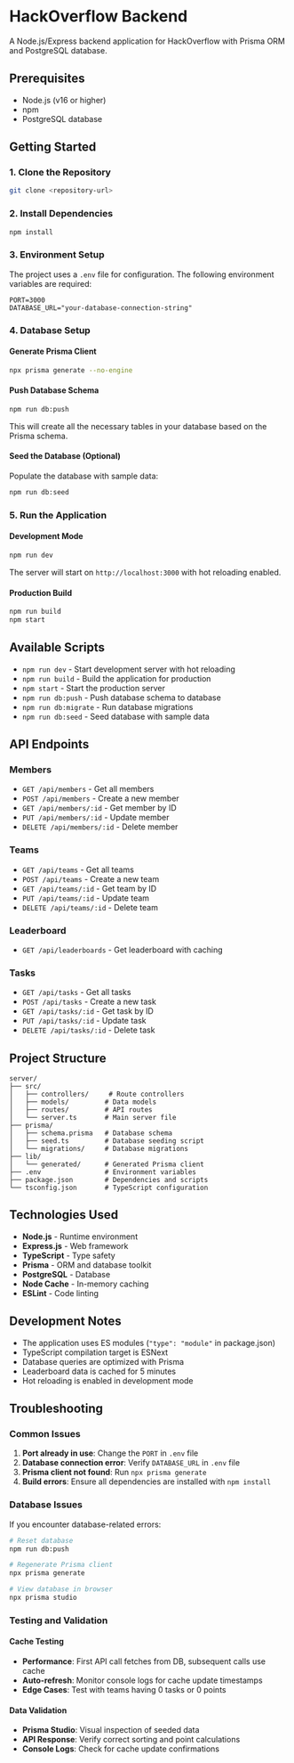 # HackOverflow Backend

A Node.js/Express backend application for HackOverflow with Prisma ORM and PostgreSQL database.

## Prerequisites

- Node.js (v16 or higher)
- npm
- PostgreSQL database

## Getting Started

### 1. Clone the Repository

```bash
git clone <repository-url>
```

### 2. Install Dependencies

```bash
npm install
```

### 3. Environment Setup

The project uses a `.env` file for configuration. The following environment variables are required:

```env
PORT=3000
DATABASE_URL="your-database-connection-string"
```

### 4. Database Setup

#### Generate Prisma Client

```bash
npx prisma generate --no-engine
```

#### Push Database Schema

```bash
npm run db:push
```

This will create all the necessary tables in your database based on the Prisma schema.

#### Seed the Database (Optional)

Populate the database with sample data:

```bash
npm run db:seed
```

### 5. Run the Application

#### Development Mode

```bash
npm run dev
```

The server will start on `http://localhost:3000` with hot reloading enabled.

#### Production Build

```bash
npm run build
npm start
```

## Available Scripts

- `npm run dev` - Start development server with hot reloading
- `npm run build` - Build the application for production
- `npm start` - Start the production server
- `npm run db:push` - Push database schema to database
- `npm run db:migrate` - Run database migrations
- `npm run db:seed` - Seed database with sample data

## API Endpoints

### Members
- `GET /api/members` - Get all members
- `POST /api/members` - Create a new member
- `GET /api/members/:id` - Get member by ID
- `PUT /api/members/:id` - Update member
- `DELETE /api/members/:id` - Delete member

### Teams
- `GET /api/teams` - Get all teams
- `POST /api/teams` - Create a new team
- `GET /api/teams/:id` - Get team by ID
- `PUT /api/teams/:id` - Update team
- `DELETE /api/teams/:id` - Delete team

### Leaderboard
- `GET /api/leaderboards` - Get leaderboard with caching

### Tasks
- `GET /api/tasks` - Get all tasks
- `POST /api/tasks` - Create a new task
- `GET /api/tasks/:id` - Get task by ID
- `PUT /api/tasks/:id` - Update task
- `DELETE /api/tasks/:id` - Delete task

## Project Structure

```
server/
├── src/
│   ├── controllers/     # Route controllers
│   ├── models/         # Data models
│   ├── routes/         # API routes
│   └── server.ts       # Main server file
├── prisma/
│   ├── schema.prisma   # Database schema
│   ├── seed.ts         # Database seeding script
│   └── migrations/     # Database migrations
├── lib/
│   └── generated/      # Generated Prisma client
├── .env                # Environment variables
├── package.json        # Dependencies and scripts
└── tsconfig.json       # TypeScript configuration
```

## Technologies Used

- **Node.js** - Runtime environment
- **Express.js** - Web framework
- **TypeScript** - Type safety
- **Prisma** - ORM and database toolkit
- **PostgreSQL** - Database
- **Node Cache** - In-memory caching
- **ESLint** - Code linting

## Development Notes

- The application uses ES modules (`"type": "module"` in package.json)
- TypeScript compilation target is ESNext
- Database queries are optimized with Prisma
- Leaderboard data is cached for 5 minutes
- Hot reloading is enabled in development mode

## Troubleshooting

### Common Issues

1. **Port already in use**: Change the `PORT` in `.env` file
2. **Database connection error**: Verify `DATABASE_URL` in `.env` file
3. **Prisma client not found**: Run `npx prisma generate`
4. **Build errors**: Ensure all dependencies are installed with `npm install`

### Database Issues

If you encounter database-related errors:

```bash
# Reset database
npm run db:push

# Regenerate Prisma client
npx prisma generate

# View database in browser
npx prisma studio
```

### Testing and Validation

#### Cache Testing
- **Performance**: First API call fetches from DB, subsequent calls use cache
- **Auto-refresh**: Monitor console logs for cache update timestamps
- **Edge Cases**: Test with teams having 0 tasks or 0 points

#### Data Validation
- **Prisma Studio**: Visual inspection of seeded data
- **API Response**: Verify correct sorting and point calculations
- **Console Logs**: Check for cache update confirmations

